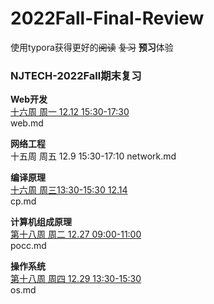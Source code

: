 # 2022Fall-Final-Review

使用typora获得更好的~~阅读~~ ~~复习~~ **预习**体验

### NJTECH-2022Fall期末复习 <br>
**Web开发** <br>
<u>十六周 周一 12.12 15:30-17:30</u> <br>
web.md <br>

**网络工程** <br>十五周 周五 12.9 15:30-17:10
network.md<br>

**编译原理**<br>
<u>十六周 周三13:30-15:30 12.14</u> <br>
cp.md<br>

**计算机组成原理**<br>
<u>第十八周 周二 12.27 09:00-11:00</u> <br>
pocc.md <br>

**操作系统**<br>
<u>第十八周 周四 12.29 13:30-15:30</u> <br>
os.md<br>



